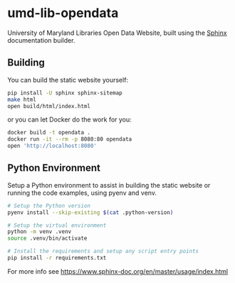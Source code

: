 # umd-lib-opendata

University of Maryland Libraries Open Data Website, built using the [Sphinx](https://www.sphinx-doc.org/en/master/) documentation builder.

## Building

You can build the static website yourself:

``` bash
pip install -U sphinx sphinx-sitemap
make html
open build/html/index.html
```

or you can let Docker do the work for you:

``` bash
docker build -t opendata .
docker run -it --rm -p 8080:80 opendata
open 'http://localhost:8080'
```

## Python Environment

Setup a Python environment to assist in building the static website or running the code examples, using pyenv and venv.

```bash
# Setup the Python version
pyenv install --skip-existing $(cat .python-version)

# Setup the virtual environment
python -m venv .venv
source .venv/bin/activate

# Install the requirements and setup any script entry points
pip install -r requirements.txt
```

For more info see https://www.sphinx-doc.org/en/master/usage/index.html